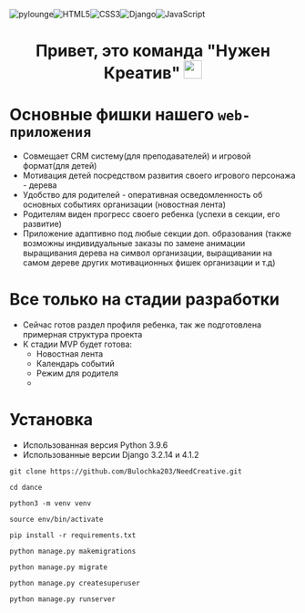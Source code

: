 ![pylounge](https://img.shields.io/pypi/pyversions/django?color=orange&style=for-the-badge)![HTML5](https://img.shields.io/badge/html5-%23E34F26.svg?style=for-the-badge&logo=html5&logoColor=white)![CSS3](https://img.shields.io/badge/css3-%231572B6.svg?style=for-the-badge&logo=css3&logoColor=white)![Django](https://img.shields.io/badge/django-%23092E20.svg?style=for-the-badge&logo=django&logoColor=white)![JavaScript](https://img.shields.io/badge/javascript-%23323330.svg?style=for-the-badge&logo=javascript&logoColor=%23F7DF1E)

<h1 align="center">Привет, это команда "Нужен Креатив"
<img src="https://github.com/blackcater/blackcater/raw/main/images/Hi.gif" height="32"/></h1>

# Основные фишки нашего `web-приложения`
 
+ Cовмещает CRM систему(для преподавателей) и игровой формат(для детей)
+ Мотивация детей посредством развития своего игрового персонажа - дерева
+ Удобство для родителей - оперативная осведомленность об основных событиях организации (новостная лента)
+ Родителям виден прогресс своего ребенка  (успехи в секции, его развитие)
+ Приложение адаптивно под любые секции доп. образования (также возможны индивидуальные заказы по замене анимации выращивания дерева на символ организации, выращивании на самом дереве других мотивационных фишек организации и т.д)

# Все только на стадии разработки
+ Сейчас готов раздел профиля ребенка, так же подготовлена примерная структура проекта
+ К стадии MVP будет готова: 
    + Новостная лента 
    + Календарь событий 
    + Режим для родителя 
    + 

# Установка

+ Использованная версия Python 3.9.6
+ Использованные версии Django 3.2.14 и 4.1.2

```
git clone https://github.com/Bulochka203/NeedCreative.git
```
```
cd dance
```
```
python3 -m venv venv
```
```
source env/bin/activate
```
```
pip install -r requirements.txt
```
```
python manage.py makemigrations
```
```
python manage.py migrate
```
```
python manage.py createsuperuser
```
```
python manage.py runserver
```
